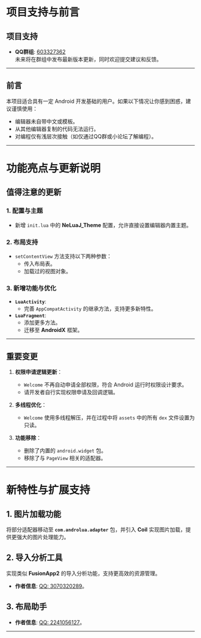 # 项目支持与前言

## **项目支持**
- **QQ群组**: [603327362](#)  
  未来将在群组中发布最新版本更新，同时欢迎提交建议和反馈。

---

## **前言**
本项目适合具有一定 Android 开发基础的用户。如果以下情况让你感到困惑，建议谨慎使用：
- 编辑器未自带中文或模板。
- 从其他编辑器复制的代码无法运行。
- 对编程仅有浅层次接触（如仅通过QQ群或小论坛了解编程）。

---

# 功能亮点与更新说明

## **值得注意的更新**
### **1. 配置与主题**
- 新增 `init.lua` 中的 **NeLuaJ_Theme** 配置，允许直接设置编辑器内置主题。

### **2. 布局支持**
- `setContentView` 方法支持以下两种参数：
    - 传入布局表。
    - 加载过的视图对象。

### **3. 新增功能与优化**
- **`LuaActivity`**:
    - 完善 `AppCompatActivity` 的继承方法，支持更多新特性。
- **`LuaFragment`**:
    - 添加更多方法。
    - 迁移至 **AndroidX** 框架。

---

## **重要变更**
1. **权限申请逻辑更新**：
    - `Welcome` 不再自动申请全部权限，符合 Android 运行时权限设计要求。
    - 请开发者自行实现权限申请及回调逻辑。

2. **多线程优化**：
    - `Welcome` 使用多线程解压，并在过程中将 `assets` 中的所有 `dex` 文件设置为只读。

3. **功能移除**：
    - 删除了内置的 `android.widget` 包。
    - 移除了与 `PageView` 相关的适配器。

---

# 新特性与扩展支持

## **1. 图片加载功能**
将部分适配器移动至 **`com.androlua.adapter`** 包，并引入 **Coil** 实现图片加载，提供更强大的图片处理能力。

## **2. 导入分析工具**
实现类似 **FusionApp2** 的导入分析功能，支持更高效的资源管理。
- **作者信息**: [QQ: 3070320289](#)。

## **3. 布局助手**
- **作者信息**: [QQ: 2241056127](#)。

---
